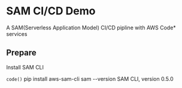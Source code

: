 # SAM CI/CD Demo #
A SAM(Serverless Application Model) CI/CD pipline with AWS Code* services

## Prepare ##
Install SAM CLI

`code()`
pip install aws-sam-cli
sam --version
SAM CLI, version 0.5.0
```bash
```

